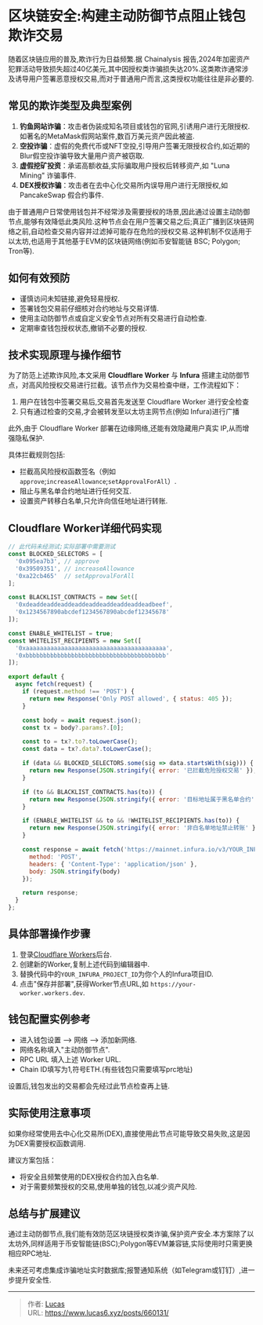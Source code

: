 # 区块链安全:构建主动防御节点阻止钱包欺诈交易


随着区块链应用的普及,欺诈行为日益频繁.据 Chainalysis 报告,2024年加密资产犯罪活动导致损失超过40亿美元,其中因授权类诈骗损失达20%.这类欺诈通常涉及诱导用户签署恶意授权交易,而对于普通用户而言,这类授权功能往往是非必要的.

## 常见的欺诈类型及典型案例

1. **钓鱼网站诈骗**：攻击者伪装成知名项目或钱包的官网,引诱用户进行无限授权.如著名的MetaMask假网站案件,数百万美元资产因此被盗.
2. **空投诈骗**：虚假的免费代币或NFT空投,引导用户签署无限授权合约,如近期的Blur假空投诈骗导致大量用户资产被窃取.
3. **虚假挖矿投资**：承诺高额收益,实际骗取用户授权后转移资产,如 "Luna Mining" 诈骗事件.
4. **DEX授权诈骗**：攻击者在去中心化交易所内误导用户进行无限授权,如 PancakeSwap 假合约事件.

由于普通用户日常使用钱包并不经常涉及需要授权的场景,因此通过设置主动防御节点,能够有效降低此类风险.这种节点会在用户签署交易之后;真正广播到区块链网络之前,自动检查交易内容并过滤掉可能存在危险的授权交易.这种机制不仅适用于以太坊,也适用于其他基于EVM的区块链网络(例如币安智能链 BSC; Polygon; Tron等).

## 如何有效预防

- 谨慎访问未知链接,避免轻易授权.
- 签署钱包交易前仔细核对合约地址与交易详情.
- 使用主动防御节点或自定义安全节点对所有交易进行自动检查.
- 定期审查钱包授权状态,撤销不必要的授权.

## 技术实现原理与操作细节

为了防范上述欺诈风险,本文采用 **Cloudflare Worker** 与 **Infura** 搭建主动防御节点，对高风险授权交易进行拦截。该节点作为交易检查中继，工作流程如下：

1. 用户在钱包中签署交易后,交易首先发送至 Cloudflare Worker 进行安全检查
2. 只有通过检查的交易,才会被转发至以太坊主网节点(例如 Infura)进行广播

此外,由于 Cloudflare Worker 部署在边缘网络,还能有效隐藏用户真实 IP,从而增强隐私保护.

具体拦截规则包括:

- 拦截高风险授权函数签名（例如`approve`;`increaseAllowance`;`setApprovalForAll`）.
- 阻止与黑名单合约地址进行任何交互.
- 设置资产转移白名单,只允许向信任地址进行转账.

## Cloudflare Worker详细代码实现

```js
// 此代码未经测试;实际部署中需要测试
const BLOCKED_SELECTORS = [
  '0x095ea7b3', // approve
  '0x39509351', // increaseAllowance
  '0xa22cb465'  // setApprovalForAll
];

const BLACKLIST_CONTRACTS = new Set([
  '0xdeaddeaddeaddeaddeaddeaddeaddeaddeadbeef',
  '0x1234567890abcdef1234567890abcdef12345678'
]);

const ENABLE_WHITELIST = true;
const WHITELIST_RECIPIENTS = new Set([
  '0xaaaaaaaaaaaaaaaaaaaaaaaaaaaaaaaaaaaaaaaa',
  '0xbbbbbbbbbbbbbbbbbbbbbbbbbbbbbbbbbbbbbbbb'
]);

export default {
  async fetch(request) {
    if (request.method !== 'POST') {
      return new Response('Only POST allowed', { status: 405 });
    }

    const body = await request.json();
    const tx = body?.params?.[0];

    const to = tx?.to?.toLowerCase();
    const data = tx?.data?.toLowerCase();

    if (data && BLOCKED_SELECTORS.some(sig => data.startsWith(sig))) {
      return new Response(JSON.stringify({ error: '已拦截危险授权交易' }), { status: 403 });
    }

    if (to && BLACKLIST_CONTRACTS.has(to)) {
      return new Response(JSON.stringify({ error: '目标地址属于黑名单合约' }), { status: 403 });
    }

    if (ENABLE_WHITELIST && to && !WHITELIST_RECIPIENTS.has(to)) {
      return new Response(JSON.stringify({ error: '非白名单地址禁止转账' }), { status: 403 });
    }

    const response = await fetch('https://mainnet.infura.io/v3/YOUR_INFURA_PROJECT_ID', {
      method: 'POST',
      headers: { 'Content-Type': 'application/json' },
      body: JSON.stringify(body)
    });

    return response;
  }
};
```

## 具体部署操作步骤

1. 登录[Cloudflare Workers](https://workers.cloudflare.com/)后台.
2. 创建新的Worker,复制上述代码到编辑器中.
3. 替换代码中的`YOUR_INFURA_PROJECT_ID`为你个人的Infura项目ID.
4. 点击"保存并部署",获得Worker节点URL,如 `https://your-worker.workers.dev`.

## 钱包配置实例参考

- 进入钱包设置 --> 网络 --> 添加新网络.
- 网络名称填入"主动防御节点".
- RPC URL 填入上述 Worker URL.
- Chain ID填写为1,符号ETH.(有些钱包只需要填写prc地址)

设置后,钱包发出的交易都会先经过此节点检查再上链.

## 实际使用注意事项

如果你经常使用去中心化交易所(DEX),直接使用此节点可能导致交易失败,这是因为DEX需要授权函数调用.

建议方案包括：

- 将安全且频繁使用的DEX授权合约加入白名单.
- 对于需要频繁授权的交易,使用单独的钱包,以减少资产风险.

## 总结与扩展建议

通过主动防御节点,我们能有效防范区块链授权类诈骗,保护资产安全.本方案除了以太坊外,同样适用于币安智能链(BSC);Polygon等EVM兼容链,实际使用时只需更换相应RPC地址.

未来还可考虑集成诈骗地址实时数据库;报警通知系统（如Telegram或钉钉）,进一步提升安全性.


---

> 作者: [Lucas](https://www.lucas6.xyz)  
> URL: https://www.lucas6.xyz/posts/660131/  

